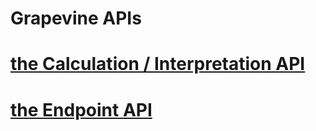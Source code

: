 Grapevine APIs
=====

# [the Calculation / Interpretation API](./calculationInterpretationAPI.md)

# [the Endpoint API](./endpointAPI.md)
